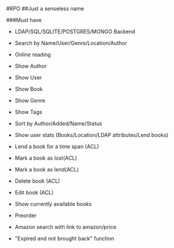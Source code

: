 #RPO
##Just a senseless name

###Must have
- LDAP/SQL/SQLITE/POSTGRES/MONGO Backend
- Search by Name/User/Genre/Location/Author
- Online reading
- Show Author
- Show User
- Show Book
- Show Genre
- Show Tags
- Sort by Author/Added/Name/Status
- Show user stats (Books/Location/LDAP attributes/Lend books)
- Lend a book for a time span (ACL)
- Mark a book as lost(ACL)
- Mark a book as lend(ACL)
- Delete book (ACL)
- Edit book (ACL)

- Show currently available books
- Preorder
- Amazon search with link to amazon/price
- "Expired and not brought back" function